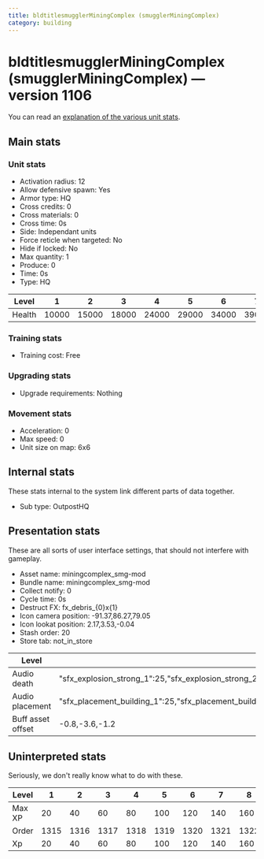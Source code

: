 ```yaml
---
title: bldtitlesmugglerMiningComplex (smugglerMiningComplex)
category: building
---
```


# bldtitlesmugglerMiningComplex (smugglerMiningComplex) — version 1106

You can read an [explanation  of the various unit stats](unitexplained.md).

## Main stats

### Unit stats

  * Activation radius: 12
  * Allow defensive spawn: Yes
  * Armor type: HQ
  * Cross credits: 0
  * Cross materials: 0
  * Cross time: 0s
  * Side: Independant units
  * Force reticle when targeted: No
  * Hide if locked: No
  * Max quantity: 1
  * Produce: 0
  * Time: 0s
  * Type: HQ

|Level |1    |2    |3    |4    |5    |6    |7    |8    |9    |10   |
|------|-----|-----|-----|-----|-----|-----|-----|-----|-----|-----|
|Health|10000|15000|18000|24000|29000|34000|39000|44000|49000|54000|


### Training stats

  * Training cost: Free

### Upgrading stats

  * Upgrade requirements: Nothing

### Movement stats

  * Acceleration: 0
  * Max speed: 0
  * Unit size on map: 6x6

## Internal stats

These stats internal to the system link different parts of data together.

  * Sub type: OutpostHQ

## Presentation stats

These are all sorts of user interface settings, that should not interfere with gameplay.

  * Asset name: miningcomplex_smg-mod
  * Bundle name: miningcomplex_smg-mod
  * Collect notify: 0
  * Cycle time: 0s
  * Destruct FX: fx_debris_{0}x{1}
  * Icon camera position: -91.37,86.27,79.05
  * Icon lookat position: 2.17,3.53,-0.04
  * Stash order: 20
  * Store tab: not_in_store

|Level            |1                                                                                                                       |2                                                                                                                       |3                                                                                                                       |4                                                                                                                       |5                                                                                                                       |6                                                                                                                       |7                                                                                                                       |8                                                                                                                       |9                                                                                                                       |10                                                                                                                      |
|-----------------|------------------------------------------------------------------------------------------------------------------------|------------------------------------------------------------------------------------------------------------------------|------------------------------------------------------------------------------------------------------------------------|------------------------------------------------------------------------------------------------------------------------|------------------------------------------------------------------------------------------------------------------------|------------------------------------------------------------------------------------------------------------------------|------------------------------------------------------------------------------------------------------------------------|------------------------------------------------------------------------------------------------------------------------|------------------------------------------------------------------------------------------------------------------------|------------------------------------------------------------------------------------------------------------------------|
|Audio death      |"sfx_explosion_strong_1":25,"sfx_explosion_strong_2":25,"sfx_explosion_strong_3":25,"sfx_explosion_strong_4":105        |"sfx_explosion_strong_1":25,"sfx_explosion_strong_2":25,"sfx_explosion_strong_3":25,"sfx_explosion_strong_4":106        |"sfx_explosion_strong_1":25,"sfx_explosion_strong_2":25,"sfx_explosion_strong_3":25,"sfx_explosion_strong_4":107        |"sfx_explosion_strong_1":25,"sfx_explosion_strong_2":25,"sfx_explosion_strong_3":25,"sfx_explosion_strong_4":108        |"sfx_explosion_strong_1":25,"sfx_explosion_strong_2":25,"sfx_explosion_strong_3":25,"sfx_explosion_strong_4":109        |"sfx_explosion_strong_1":25,"sfx_explosion_strong_2":25,"sfx_explosion_strong_3":25,"sfx_explosion_strong_4":110        |"sfx_explosion_strong_1":25,"sfx_explosion_strong_2":25,"sfx_explosion_strong_3":25,"sfx_explosion_strong_4":111        |"sfx_explosion_strong_1":25,"sfx_explosion_strong_2":25,"sfx_explosion_strong_3":25,"sfx_explosion_strong_4":112        |"sfx_explosion_strong_1":25,"sfx_explosion_strong_2":25,"sfx_explosion_strong_3":25,"sfx_explosion_strong_4":113        |"sfx_explosion_strong_1":25,"sfx_explosion_strong_2":25,"sfx_explosion_strong_3":25,"sfx_explosion_strong_4":114        |
|Audio placement  |"sfx_placement_building_1":25,"sfx_placement_building_2":25,"sfx_placement_building_3":25,"sfx_placement_building_4":105|"sfx_placement_building_1":25,"sfx_placement_building_2":25,"sfx_placement_building_3":25,"sfx_placement_building_4":106|"sfx_placement_building_1":25,"sfx_placement_building_2":25,"sfx_placement_building_3":25,"sfx_placement_building_4":107|"sfx_placement_building_1":25,"sfx_placement_building_2":25,"sfx_placement_building_3":25,"sfx_placement_building_4":108|"sfx_placement_building_1":25,"sfx_placement_building_2":25,"sfx_placement_building_3":25,"sfx_placement_building_4":109|"sfx_placement_building_1":25,"sfx_placement_building_2":25,"sfx_placement_building_3":25,"sfx_placement_building_4":110|"sfx_placement_building_1":25,"sfx_placement_building_2":25,"sfx_placement_building_3":25,"sfx_placement_building_4":111|"sfx_placement_building_1":25,"sfx_placement_building_2":25,"sfx_placement_building_3":25,"sfx_placement_building_4":112|"sfx_placement_building_1":25,"sfx_placement_building_2":25,"sfx_placement_building_3":25,"sfx_placement_building_4":113|"sfx_placement_building_1":25,"sfx_placement_building_2":25,"sfx_placement_building_3":25,"sfx_placement_building_4":114|
|Buff asset offset|-0.8,-3.6,-1.2                                                                                                          |-0.8,-3.6,-1.2                                                                                                          |-0.8,-3.6,-1.2                                                                                                          |-1,-3.6,-1.6                                                                                                            |-1.6,-2.4,-1.6                                                                                                          |-1.6,-2.4,-1.6                                                                                                          |-2,-2.2,-2                                                                                                              |-2.6,-1.8,-2.6                                                                                                          |-2.6,-1.8,-2.6                                                                                                          |-2.6,-1.8,-2.6                                                                                                          |


## Uninterpreted stats

Seriously, we don't really know what to do with these.

|Level |1   |2   |3   |4   |5   |6   |7   |8   |9   |10  |
|------|----|----|----|----|----|----|----|----|----|----|
|Max XP|20  |40  |60  |80  |100 |120 |140 |160 |180 |200 |
|Order |1315|1316|1317|1318|1319|1320|1321|1322|1323|1324|
|Xp    |20  |40  |60  |80  |100 |120 |140 |160 |180 |200 |


